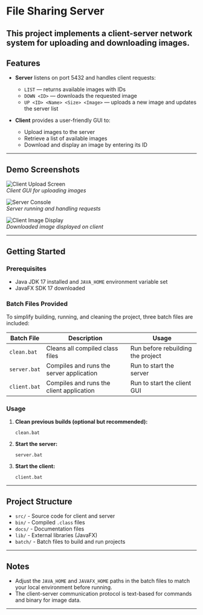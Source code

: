 # File Sharing Server

This project implements a client-server network system for uploading and downloading images.
---

## Features

- **Server** listens on port 5432 and handles client requests:
  - `LIST` — returns available images with IDs
  - `DOWN <ID>` — downloads the requested image
  - `UP <ID> <Name> <Size> <Image>` — uploads a new image and updates the server list

- **Client** provides a user-friendly GUI to:
  - Upload images to the server
  - Retrieve a list of available images
  - Download and display an image by entering its ID

---

## Demo Screenshots

![Client Upload Screen](screenshots/client-upload.png)  
*Client GUI for uploading images*

![Server Console](screenshots/server-console.png)  
*Server running and handling requests*

![Client Image Display](screenshots/client-image-display.png)  
*Downloaded image displayed on client*

---

## Getting Started

### Prerequisites

- Java JDK 17 installed and `JAVA_HOME` environment variable set
- JavaFX SDK 17 downloaded

### Batch Files Provided

To simplify building, running, and cleaning the project, three batch files are included:

| Batch File   | Description                                   | Usage                          |
|--------------|-----------------------------------------------|--------------------------------|
| `clean.bat`  | Cleans all compiled class files               | Run before rebuilding the project |
| `server.bat` | Compiles and runs the server application      | Run to start the server          |
| `client.bat` | Compiles and runs the client application      | Run to start the client GUI      |

### Usage

1. **Clean previous builds (optional but recommended):**

    ```batch
    clean.bat
    ```

2. **Start the server:**

    ```batch
    server.bat
    ```

3. **Start the client:**

    ```batch
    client.bat
    ```

---

## Project Structure

- `src/` - Source code for client and server  
- `bin/` - Compiled `.class` files  
- `docs/` - Documentation files  
- `lib/` - External libraries (JavaFX)  
- `batch/` - Batch files to build and run projects  

---

## Notes

- Adjust the `JAVA_HOME` and `JAVAFX_HOME` paths in the batch files to match your local environment before running.
- The client-server communication protocol is text-based for commands and binary for image data.

---
